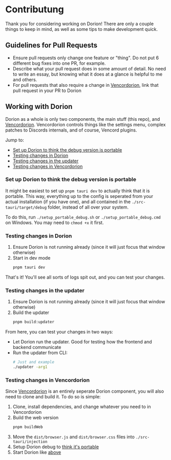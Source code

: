 # Contributung

Thank you for considering working on Dorion! There are only a couple things to keep in mind, as well as some tips to make development quick.

## Guidelines for Pull Requests

* Ensure pull requests only change one feature or "thing". Do not put 6 different bug fixes into one PR, for example.
* Describe what your pull request does in some amount of detail. No need to write an essay, but knowing what it does at a glance is helpful to me and others.
* For pull requests that also require a change in [Vencordorion](https://github.com/SpikeHD/Vencordorion), link that pull request in your PR to Dorion

## Working with Dorion

Dorion as a whole is only two components, the main stuff (this repo), and [Vencordorion](https://github.com/SpikeHD/Vencordorion). Vencordorion controls things like the settings menu,
complex patches to Discords internals, and of course, Vencord plugins.

Jump to:
* [Set up Dorion to think the debug version is portable](#set-up-Dorion-to-think-the-debug-version-is-portable)
* [Testing changes in Dorion](#testing-changes-in-dorion)
* [Testing changes in the updater](#testing-changes-in-the-updater)
* [Testing changes in Vencordorion](#testing-changes-in-vencordorion)

### Set up Dorion to think the debug version is portable

It might be easiest to set up `pnpm tauri dev` to actually think that it is portable. This way, everything up to the config is seperated from your actual installation (if you have one),
and all contained in the `./src-tauri/target/debug` folder, instead of all over your system.

To do this, run `./setup_portable_debug.sh` or `./setup_portable_debug.cmd` on Windows. You may need to `chmod +x` it first. 

### Testing changes in Dorion

1. Ensure Dorion is not running already (since it will just focus that window otherwise)
2. Start in dev mode
   ```sh
   pnpm tauri dev
   ```

That's it! You'll see all sorts of logs spit out, and you can test your changes.

### Testing changes in the updater

1. Ensure Dorion is not running already (since it will just focus that window otherwise)
2. Build the updater
   ```sh
   pnpm build:updater
   ```

From here, you can test your changes in two ways:
* Let Dorion run the updater. Good for testing how the frontend and backend communicate
* Run the updater from CLI:
  ```sh
  # Just and example
  ./updater -arg1
  ```

### Testing changes in Vencordorion

Since [Vencordorion](https://github.com/SpikeHD/Vencordorion) is an entirely seperate Dorion component, you will also need to clone and build it. To do so is simple:

1. Clone, install dependencies, and change whatever you need to in Vencordorion
2. Build the web version
   ```sh
   pnpm buildWeb
   ```
3. Move the `dist/browser.js` and `dist/browser.css` files into `./src-tauri/injection`
4. Setup Dorion debug to [think it's portable](#set-up-Dorion-to-think-the-debug-version-is-portable)
5. Start Dorion like [above](#testing-changes-in-dorion)
